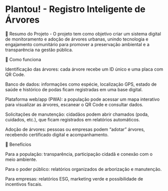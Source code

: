 # Plantou! - Registro Inteligente de Árvores
🌱 Resumo do Projeto - O projeto tem como objetivo criar um sistema digital de monitoramento e adoção de árvores urbanas, unindo tecnologia e engajamento comunitário para promover a preservação ambiental e a transparência na gestão pública.

🔹 Como funciona

Identificação das árvores: cada árvore recebe um ID único e uma placa com QR Code.

Banco de dados: informações como espécie, localização GPS, estado de saúde e histórico de podas ficam registradas em uma base digital.

Plataforma web/app (PWA): a população pode acessar um mapa interativo para visualizar as árvores, escanear o QR Code e consultar dados.

Solicitações de manutenção: cidadãos podem abrir chamados (poda, cuidados, etc.), que ficam registrados em relatórios automáticos.

Adoção de árvores: pessoas ou empresas podem “adotar” árvores, recebendo certificado digital e acompanhamento.

🔹 Benefícios

Para a população: transparência, participação cidadã e conexão com o meio ambiente.

Para o poder público: relatórios organizados de arborização e manutenção.

Para empresas: relatórios ESG, marketing verde e possibilidade de incentivos fiscais.
